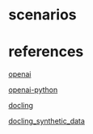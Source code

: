 # scenarios

# references

[openai](https://platform.openai.com/docs/overview)

[openai-python](https://github.com/locchh/openai-python)

[docling](https://github.com/DS4SD/docling)

[docling_synthetic_data](https://github.com/locchh/llm-playground/blob/main/notebooks/Experiments/docling_synthetic_data.ipynb)